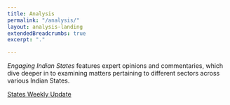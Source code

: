 ```yaml
---
title: Analysis
permalink: "/analysis/"
layout: analysis-landing
extendedBreadcrumbs: true
excerpt: "."

---
```

<em>Engaging Indian States</em> features expert opinions and commentaries, which dive deeper in to examining matters pertaining to different sectors across various Indian States.

[States Weekly Update](https://indianstates.csis.org/search/?q=&hPP=10&idx=india_states&p=0&dFR\[tags\]\[0\]=Update%20on%20India%27s%20States "States Weekly Update")